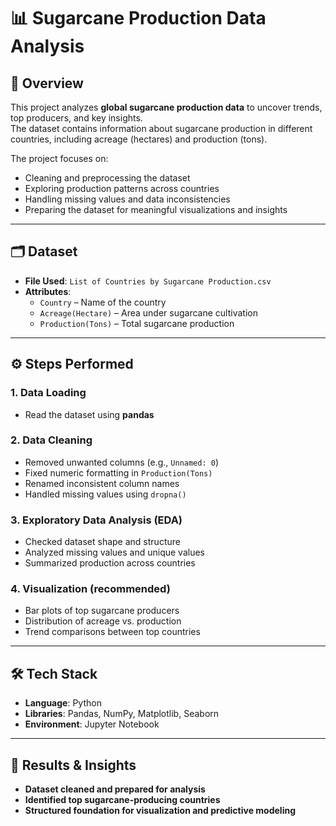 # 📊 Sugarcane Production Data Analysis

## 📌 Overview
This project analyzes **global sugarcane production data** to uncover trends, top producers, and key insights.  
The dataset contains information about sugarcane production in different countries, including acreage (hectares) and production (tons).  

The project focuses on:
- Cleaning and preprocessing the dataset  
- Exploring production patterns across countries  
- Handling missing values and data inconsistencies  
- Preparing the dataset for meaningful visualizations and insights  

---

## 🗂️ Dataset
- **File Used**: `List of Countries by Sugarcane Production.csv`  
- **Attributes**:  
  - `Country` – Name of the country  
  - `Acreage(Hectare)` – Area under sugarcane cultivation  
  - `Production(Tons)` – Total sugarcane production  

---

## ⚙️ Steps Performed
### 1. Data Loading
- Read the dataset using **pandas**  

### 2. Data Cleaning
- Removed unwanted columns (e.g., `Unnamed: 0`)  
- Fixed numeric formatting in `Production(Tons)`  
- Renamed inconsistent column names  
- Handled missing values using `dropna()`  

### 3. Exploratory Data Analysis (EDA)
- Checked dataset shape and structure  
- Analyzed missing values and unique values  
- Summarized production across countries  

### 4. Visualization (recommended)
- Bar plots of top sugarcane producers  
- Distribution of acreage vs. production  
- Trend comparisons between top countries  

---

## 🛠️ Tech Stack
- **Language**: Python 
- **Libraries**: Pandas, NumPy, Matplotlib, Seaborn  
- **Environment**: Jupyter Notebook  

---

## 📢 Results & Insights

- **Dataset cleaned and prepared for analysis**
- **Identified top sugarcane-producing countries**
- **Structured foundation for visualization and predictive modeling**
